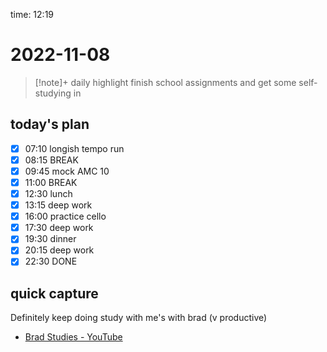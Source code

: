time: 12:19

# 2022-11-08

>[!note]+ daily highlight
>finish school assignments and get some self-studying in

## today's plan
- [x] 07:10 longish tempo run
- [x] 08:15 BREAK
- [x] 09:45 mock AMC 10
- [x] 11:00 BREAK
- [x] 12:30 lunch
- [x] 13:15 deep work
- [x] 16:00 practice cello
- [x] 17:30 deep work
- [x] 19:30 dinner
- [x] 20:15 deep work
- [x] 22:30 DONE

## quick capture
Definitely keep doing study with me's with brad (v productive)
- [Brad Studies - YouTube](https://www.youtube.com/c/BradStudies)